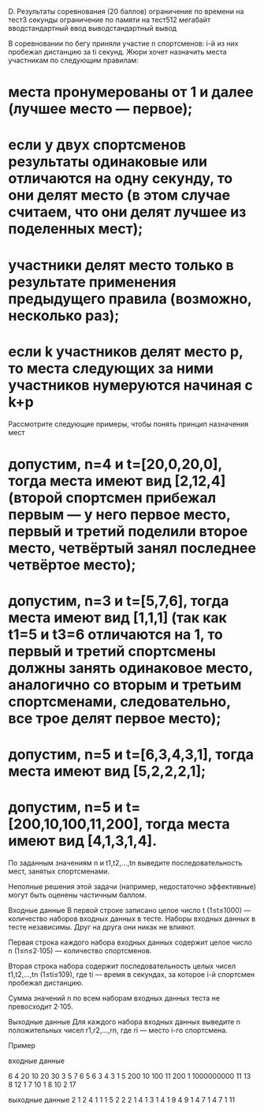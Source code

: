 ﻿D. Результаты соревнования (20 баллов)
ограничение по времени на тест3 секунды
ограничение по памяти на тест512 мегабайт
вводстандартный ввод
выводстандартный вывод

В соревновании по бегу приняли участие n спортсменов: i-й из них пробежал дистанцию за ti секунд. 
Жюри хочет назначить места участникам по следующим правилам:
# места пронумерованы от 1 и далее (лучшее место — первое);
# если у двух спортсменов результаты одинаковые или отличаются на одну секунду, то они делят место (в этом случае считаем, что они делят лучшее из поделенных мест);
# участники делят место только в результате применения предыдущего правила (возможно, несколько раз);
# если k участников делят место p, то места следующих за ними участников нумеруются начиная с k+p

Рассмотрите следующие примеры, чтобы понять принцип назначения мест
# допустим, n=4 и t=[20,0,20,0], тогда места имеют вид [2,12,4] (второй спортсмен прибежал первым — у него первое место, первый и третий поделили второе место, четвёртый занял последнее четвёртое место);
# допустим, n=3 и t=[5,7,6], тогда места имеют вид [1,1,1] (так как t1=5 и t3=6 отличаются на 1, то первый и третий спортсмены должны занять одинаковое место, аналогично со вторым и третьим спортсменами, следовательно, все трое делят первое место);
# допустим, n=5 и t=[6,3,4,3,1], тогда места имеют вид [5,2,2,2,1];
# допустим, n=5 и t=[200,10,100,11,200], тогда места имеют вид [4,1,3,1,4].

По заданным значениям n и t1,t2,…,tn выведите последовательность мест, занятых спортсменами.

Неполные решения этой задачи (например, недостаточно эффективные) могут быть оценены частичным баллом.

Входные данные
В первой строке записано целое число t (1≤t≤1000) — количество наборов входных данных в тесте.
Наборы входных данных в тесте независимы. Друг на друга они никак не влияют.

Первая строка каждого набора входных данных содержит целое число n (1≤n≤2⋅105) — количество спортсменов.

Вторая строка набора содержит последовательность целых чисел t1,t2,…,tn (1≤ti≤109), где ti — время в секундах, за которое i-й спортсмен пробежал дистанцию.

Сумма значений n по всем наборам входных данных теста не превосходит 2⋅105.

Выходные данные
Для каждого набора входных данных выведите n положительных чисел r1,r2,…,rn, где ri — место i-го спортсмена.

Пример

входные данные

6
4
20 10 20 30
3
5 7 6
5
6 3 4 3 1
5
200 10 100 11 200
1
1000000000
11
13 8 12 1 7 10 1 8 10 2 17

выходные данные
2 1 2 4 
1 1 1 
5 2 2 2 1 
4 1 3 1 4 
1 
9 4 9 1 4 7 1 4 7 1 11 
